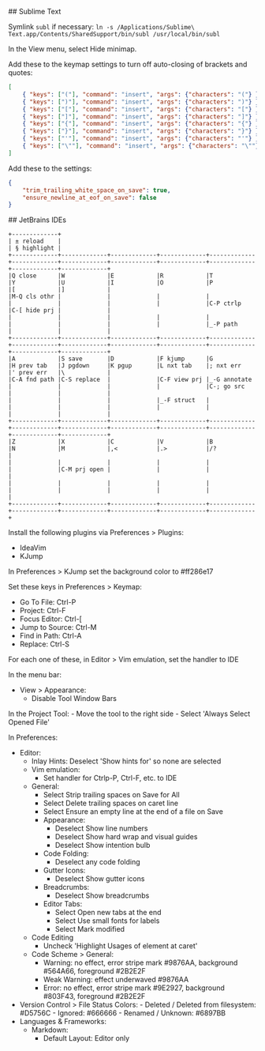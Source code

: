 ## Sublime Text

Symlink `subl` if necessary: `ln -s /Applications/Sublime\ Text.app/Contents/SharedSupport/bin/subl /usr/local/bin/subl`

In the View menu, select Hide minimap.

Add these to the keymap settings to turn off auto-closing of brackets and quotes:

```json
[
	{ "keys": ["("], "command": "insert", "args": {"characters": "("} },
	{ "keys": [")"], "command": "insert", "args": {"characters": ")"} },
	{ "keys": ["["], "command": "insert", "args": {"characters": "["} },
	{ "keys": ["]"], "command": "insert", "args": {"characters": "]"} },
	{ "keys": ["{"], "command": "insert", "args": {"characters": "{"} },
	{ "keys": ["}"], "command": "insert", "args": {"characters": "}"} },
	{ "keys": ["'"], "command": "insert", "args": {"characters": "'"} },
	{ "keys": ["\""], "command": "insert", "args": {"characters": "\""} }
]
```

Add these to the settings:

```json
{
	"trim_trailing_white_space_on_save": true,
	"ensure_newline_at_eof_on_save": false
}
```

## JetBrains IDEs

```
+-------------+
| ± reload    |
| § highlight |
+-------------+-------------+-------------+-------------+-------------+-------------+-------------+-------------+-------------+-------------+-------------+-------------+
|Q close      |W            |E            |R            |T            |Y            |U            |I            |O            |P            |[            |]            |
|M-Q cls othr |             |             |             |             |             |             |             |             |C-P ctrlp    |C-[ hide prj |             |
|             |             |             |             |             |             |             |             |             |_-P path     |             |             |
+-------------+-------------+-------------+-------------+-------------+-------------+-------------+-------------+-------------+-------------+-------------+-------------+
|A            |S save       |D            |F kjump      |G            |H prev tab   |J pgdown     |K pgup       |L nxt tab    |; nxt err    |' prev err   |\            |
|C-A fnd path |C-S replace  |             |C-F view prj |_-G annotate |             |             |             |             |C-; go src   |             |             |
|             |             |             |_-F struct   |             |             |             |             |             |             |             |             |
+-------------+-------------+-------------+-------------+-------------+-------------+-------------+-------------+-------------+-------------+-------------+-------------+
|Z            |X            |C            |V            |B            |N            |M            |,<           |.>           |/?           |
|             |             |             |             |             |             |C-M prj open |             |             |             |
|             |             |             |             |             |             |             |             |             |             |
+-------------+-------------+-------------+-------------+-------------+-------------+-------------+-------------+-------------+-------------+
```

Install the following plugins via Preferences > Plugins:
- IdeaVim
- KJump

In Preferences > KJump set the background color to #ff286e17

Set these keys in Preferences > Keymap:
- Go To File: Ctrl-P
- Project: Ctrl-F
- Focus Editor: Ctrl-[
- Jump to Source: Ctrl-M
- Find in Path: Ctrl-A
- Replace: Ctrl-S

For each one of these, in Editor > Vim emulation, set the handler to IDE

In the menu bar:
- View > Appearance:
	- Disable Tool Window Bars

In the Project Tool:
	- Move the tool to the right side
	- Select 'Always Select Opened File'

In Preferences:
- Editor:
	- Inlay Hints: Deselect 'Show hints for' so none are selected
	- Vim emulation:
		- Set handler for Ctrlp-P, Ctrl-F, etc. to IDE
	- General:
		- Select Strip trailing spaces on Save for All
		- Select Delete trailing spaces on caret line
		- Select Ensure an empty line at the end of a file on Save
		- Appearance:
			- Deselect Show line numbers
			- Deselect Show hard wrap and visual guides
			- Deselect Show intention bulb
		- Code Folding:
			- Deselect any code folding
		- Gutter Icons:
			- Deselect Show gutter icons
		- Breadcrumbs:
			- Deselect Show breadcrumbs
		- Editor Tabs:
			- Select Open new tabs at the end
			- Select Use small fonts for labels
			- Select Mark modified
	- Code Editing
		- Uncheck 'Highlight Usages of element at caret'
	- Code Scheme > General:
		- Warning: no effect, error stripe mark #9876AA, background #564A66, foreground #2B2E2F
		- Weak Warning: effect underwaved #9876AA
		- Error: no effect, error stripe mark #9E2927, background #803F43, foreground #2B2E2F
- Version Control > File Status Colors:
		- Deleted / Deleted from filesystem: #D5756C
		- Ignored: #666666
		- Renamed / Unknown: #6897BB
- Languages & Frameworks:
	- Markdown:
		- Default Layout: Editor only
